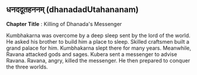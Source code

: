 ## धनददूतहननम् (dhanadadUtahananam)
**Chapter Title** : Killing of Dhanada's Messenger

Kumbhakarna was overcome by a deep sleep sent by the lord of the world. He asked his brother to build him a place to sleep. Skilled craftsmen built a grand palace for him. Kumbhakarna slept there for many years. Meanwhile, Ravana attacked gods and sages. Kubera sent a messenger to advise Ravana. Ravana, angry, killed the messenger. He then prepared to conquer the three worlds.